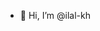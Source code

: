 - 👋 Hi, I’m @ilal-kh

<!---
ilal-kh/ilal-kh is a ✨ special ✨ repository because its `README.md` (this file) appears on your GitHub profile.
You can click the Preview link to take a look at your changes.
--->

